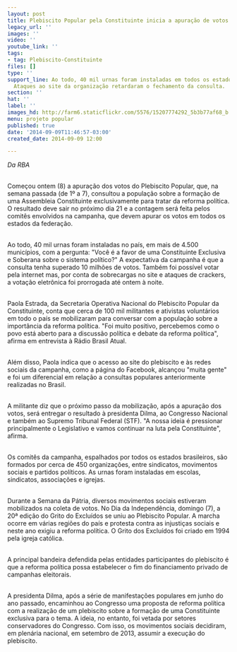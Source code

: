 ```yaml
---
layout: post
title: Plebiscito Popular pela Constituinte inicia a apuração de votos
legacy_url: ''
images: ''
video: ''
youtube_link: ''
tags:
- tag: Plebiscito-Constituinte
files: []
type: ''
support_line: Ao todo, 40 mil urnas foram instaladas em todos os estados brasileiros.
  Ataques ao site da organização retardaram o fechamento da consulta.
section: ''
hat: ''
label: ''
images_hd: http://farm6.staticflickr.com/5576/15207774292_5b3b77af68_b.jpg
menu: projeto popular
published: true
date: '2014-09-09T11:46:57-03:00'
created_date: 2014-09-09 12:00

---
```

<p><em>Da RBA</em></p>

<p><br />
Come&ccedil;ou ontem (8) a apura&ccedil;&atilde;o dos votos do Plebiscito Popular, que, na semana passada (de 1&ordm; a 7), consultou a popula&ccedil;&atilde;o sobre a forma&ccedil;&atilde;o de uma Assembleia Constituinte exclusivamente para tratar da reforma pol&iacute;tica. O resultado deve sair no pr&oacute;ximo dia 21 e a contagem ser&aacute; feita pelos comit&ecirc;s envolvidos na campanha, que devem apurar os votos em todos os estados da federa&ccedil;&atilde;o.</p>

<p><br />
Ao todo, 40 mil urnas foram instaladas no pa&iacute;s, em mais de 4.500 munic&iacute;pios, com a pergunta: &quot;Voc&ecirc; &eacute; a favor de uma Constituinte Exclusiva e Soberana sobre o sistema pol&iacute;tico?&quot; A expectativa da campanha &eacute; que a consulta tenha superado 10 milh&otilde;es de votos. Tamb&eacute;m foi poss&iacute;vel votar pela internet mas, por conta de sobrecargas no site e ataques de crackers, a vota&ccedil;&atilde;o eletr&ocirc;nica foi prorrogada at&eacute; ontem &agrave; noite.</p>

<p><br />
Paola Estrada, da Secretaria Operativa Nacional do Plebiscito Popular da Constituinte, conta que cerca de 100 mil militantes e ativistas volunt&aacute;rios em todo o pa&iacute;s se mobilizaram para conversar com a popula&ccedil;&atilde;o sobre a import&acirc;ncia da reforma pol&iacute;tica. &quot;Foi muito positivo, percebemos como o povo est&aacute; aberto para a discuss&atilde;o pol&iacute;tica e debate da reforma pol&iacute;tica&quot;, afirma em entrevista &agrave; R&aacute;dio Brasil Atual.</p>

<p><br />
Al&eacute;m disso, Paola indica que o acesso ao site do plebiscito e &agrave;s redes sociais da campanha, como a p&aacute;gina do Facebook, alcan&ccedil;ou &quot;muita gente&quot; e foi um diferencial em rela&ccedil;&atilde;o a consultas populares anteriormente realizadas no Brasil.</p>

<p><br />
A militante diz que o pr&oacute;ximo passo da mobiliza&ccedil;&atilde;o, ap&oacute;s a apura&ccedil;&atilde;o dos votos, ser&aacute; entregar o resultado &agrave; presidenta Dilma, ao Congresso Nacional e tamb&eacute;m ao Supremo Tribunal Federal (STF). &quot;A nossa ideia &eacute; pressionar principalmente o Legislativo e vamos continuar na luta pela Constituinte&quot;, afirma.</p>

<p><br />
Os comit&ecirc;s da campanha, espalhados por todos os estados brasileiros, s&atilde;o formados por cerca de 450 organiza&ccedil;&otilde;es, entre sindicatos, movimentos sociais e partidos pol&iacute;ticos. As urnas foram instaladas em escolas, sindicatos, associa&ccedil;&otilde;es e igrejas.</p>

<p><br />
Durante a Semana da P&aacute;tria, diversos movimentos sociais estiveram mobilizados na coleta de votos. No Dia da Independ&ecirc;ncia, domingo (7), a 20&ordf; edi&ccedil;&atilde;o do Grito do Exclu&iacute;dos se uniu ao Plebiscito Popular. A marcha ocorre em v&aacute;rias regi&otilde;es do pa&iacute;s e protesta contra as injusti&ccedil;as sociais e neste ano exigiu a reforma pol&iacute;tica. O Grito dos Exclu&iacute;dos foi criado em 1994 pela igreja cat&oacute;lica.</p>

<p><br />
A principal bandeira defendida pelas entidades participantes do plebiscito &eacute; que a reforma pol&iacute;tica possa estabelecer o fim do financiamento privado de campanhas eleitorais.</p>

<p><br />
A presidenta Dilma, ap&oacute;s a s&eacute;rie de manifesta&ccedil;&otilde;es populares em junho do ano passado, encaminhou ao Congresso uma proposta de reforma pol&iacute;tica com a realiza&ccedil;&atilde;o de um plebiscito sobre a forma&ccedil;&atilde;o de uma Constituinte exclusiva para o tema. A ideia, no entanto, foi vetada por setores conservadores do Congresso. Com isso, os movimentos sociais decidiram, em plen&aacute;ria nacional, em setembro de 2013, assumir a execu&ccedil;&atilde;o do plebiscito.</p>

<p>&nbsp;</p>
